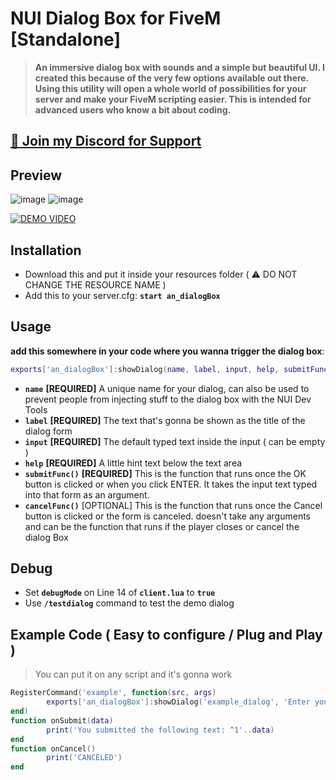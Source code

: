 # NUI Dialog Box for FiveM [Standalone]
> ****An immersive dialog box with sounds and a simple but beautiful UI. I created this because of the very few options available out there. Using this utility will open a whole world of possibilities for your server and make your FiveM scripting easier. This is intended for advanced users who know a bit about coding.****

## [👋 Join my Discord for Support](https://discord.gg/f2Nbv9Ebf5)

## Preview
![image](https://user-images.githubusercontent.com/36258300/181438042-ce64a8ed-9895-409f-a8ea-b1eec148d2dd.png)
![image](https://user-images.githubusercontent.com/36258300/181438116-264b29d1-1456-43a1-873c-2249a00d2fbf.png)


[![DEMO VIDEO](https://img.youtube.com/vi/jW9cdENUoxo/0.jpg)](https://youtu.be/jW9cdENUoxo "DEMO VIDEO")

## Installation
- Download this and put it inside your resources folder ( ⚠️ DO NOT CHANGE THE RESOURCE NAME )
- Add this to your server.cfg: **`start an_dialogBox`**

## Usage
**add this somewhere in your code where you wanna trigger the dialog box**:
```lua
exports['an_dialogBox']:showDialog(name, label, input, help, submitFunc, cancelFunc)
```
- **`name`** **[REQUIRED]** A unique name for your dialog, can also be used to prevent people from injecting stuff to the dialog box with the NUI Dev Tools
- **`label`** **[REQUIRED]** The text that's gonna be shown as the title of the dialog form
- **`input`** **[REQUIRED]** The default typed text inside the input ( can be empty )
- **`help`** **[REQUIRED]** A little hint text below the text area
- **`submitFunc()`** **[REQUIRED]** This is the function that runs once the OK button is clicked or when you click ENTER. It takes the input text typed into that form as an argument.
- **`cancelFunc()`** [OPTIONAL] This is the function that runs once the Cancel button is clicked or the form is canceled. doesn't take any arguments and can be the function that runs if the player closes or cancel the dialog Box

## Debug
- Set **`debugMode`** on Line 14 of **`client.lua`** to **`true`**
- Use **`/testdialog`** command to test the demo dialog

## Example Code ( Easy to configure / Plug and Play )
> You can put it on any script and it's gonna work
```lua
RegisterCommand('example', function(src, args)
		exports['an_dialogBox']:showDialog('example_dialog', 'Enter your name:', '0', 'This is a hint example', onSubmit, onCancel)
end)
function onSubmit(data)
		print('You submitted the following text: ^1'..data)
end
function onCancel()
		print('CANCELED')
end
```

